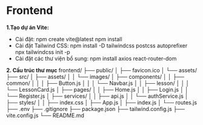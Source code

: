 # Frontend

**1.Tạo dự án Vite:**
- Cài đặt: 
    npm create vite@latest
    npm install
- Cài đặt Tailwind CSS:
    npm install -D tailwindcss postcss autoprefixer
    npx tailwindcss init -p
- Cài đặt các thư viện bổ sung:
    npm install axios react-router-dom

**2. Cấu trúc thư mục**
frontend/
├── public/
│   ├── favicon.ico
│   └── assets/
├── src/
│   ├── assets/
│   │   └── images/
│   ├── components/
│   │   ├── common/
│   │   │   ├── Button.js
│   │   │   └── Navbar.js
│   │   ├── lesson/
│   │   │   └── LessonCard.js
│   ├── pages/
│   │   ├── Home.js
│   │   ├── Login.js
│   │   └── Register.js
│   ├── services/
│   │   ├── api.js
│   │   └── authService.js
│   ├── styles/
│   │   ├── index.css
│   ├── App.js
│   ├── index.js
│   └── routes.js
├── .env
├── .gitignore
├── package.json
├── tailwind.config.js
├── vite.config.js
└── README.md